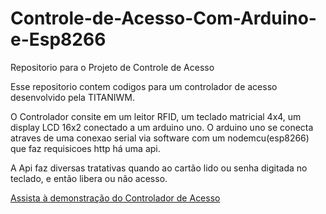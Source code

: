 # Controle-de-Acesso-Com-Arduino-e-Esp8266
Repositorio para o Projeto de Controle de Acesso


Esse repositorio contem codigos para um controlador de acesso desenvolvido pela TITANIWM.

O Controlador consite em um leitor RFID, um teclado matricial 4x4, um display LCD 16x2 conectado a um arduino uno. O arduino uno se conecta atraves de uma conexao serial via software com um nodemcu(esp8266) que faz requisicoes http há uma api.

A Api faz diversas tratativas quando ao cartão lido ou senha digitada no teclado, e então libera ou não acesso.

[Assista à demonstração do Controlador de Acesso](https://www.youtube.com/watch?v=nXhs9-V_dKY)

